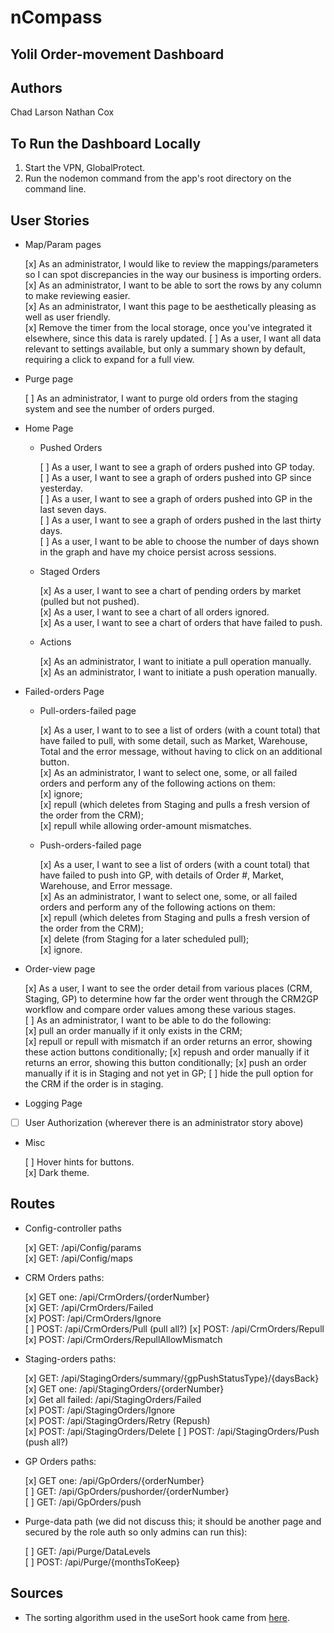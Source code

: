# nCompass

## Yolil Order-movement Dashboard

## Authors

Chad Larson
Nathan Cox

## To Run the Dashboard Locally

1. Start the VPN, GlobalProtect.
2. Run the nodemon command from the app's root directory on the command line.

## User Stories

- Map/Param pages

  [x] As an administrator, I would like to review the mappings/parameters so I can spot discrepancies in the way our business is importing orders.  
  [x] As an administrator, I want to be able to sort the rows by any column to make reviewing easier.  
  [x] As an administrator, I want this page to be aesthetically pleasing as well as user friendly.  
  [x] Remove the timer from the local storage, once you've integrated it elsewhere, since this data is rarely updated.
  [ ] As a user, I want all data relevant to settings available, but only a summary shown by default, requiring a click to expand for a full view.

- Purge page

  [ ] As an administrator, I want to purge old orders from the staging system and see the number of orders purged.

- Home Page

  - Pushed Orders

    [ ] As a user, I want to see a graph of orders pushed into GP today.  
    [ ] As a user, I want to see a graph of orders pushed into GP since yesterday.  
    [ ] As a user, I want to see a graph of orders pushed into GP in the last seven days.  
    [ ] As a user, I want to see a graph of orders pushed in the last thirty days.  
    [ ] As a user, I want to be able to choose the number of days shown in the graph and have my choice persist across sessions.

  - Staged Orders

    [x] As a user, I want to see a chart of pending orders by market (pulled but not pushed).  
    [x] As a user, I want to see a chart of all orders ignored.  
    [x] As a user, I want to see a chart of orders that have failed to push.

  - Actions

    [x] As an administrator, I want to initiate a pull operation manually.  
    [x] As an administrator, I want to initiate a push operation manually.

- Failed-orders Page

  - Pull-orders-failed page

    [x] As a user, I want to to see a list of orders (with a count total) that have failed to pull, with some detail, such as Market, Warehouse, Total and the error message, without having to click on an additional button.  
    [x] As an administrator, I want to select one, some, or all failed orders and perform any of the following actions on them:  
     [x] ignore;  
     [x] repull (which deletes from Staging and pulls a fresh version of the order from the CRM);  
     [x] repull while allowing order-amount mismatches.

  - Push-orders-failed page

    [x] As a user, I want to see a list of orders (with a count total) that have failed to push into GP, with details of Order #, Market, Warehouse, and Error message.  
    [x] As an administrator, I want to select one, some, or all failed orders and perform any of the following actions on them:  
     [x] repull (which deletes from Staging and pulls a fresh version of the order from the CRM);  
     [x] delete (from Staging for a later scheduled pull);  
     [x] ignore.

- Order-view page

  [x] As a user, I want to see the order detail from various places (CRM, Staging, GP) to determine how far the order went through the CRM2GP workflow and compare order values among these various stages.  
  [ ] As an administrator, I want to be able to do the following:  
   [x] pull an order manually if it only exists in the CRM;  
   [x] repull or repull with mismatch if an order returns an error, showing these action buttons conditionally;
   [x] repush and order manually if it returns an error, showing this button conditionally;
   [x] push an order manually if it is in Staging and not yet in GP;
   [ ] hide the pull option for the CRM if the order is in staging.

- Logging Page

- [ ] User Authorization (wherever there is an administrator story above)

- Misc

  [ ] Hover hints for buttons.  
  [x] Dark theme.

## Routes

- Config-controller paths

  [x] GET: /api/Config/params  
  [x] GET: /api/Config/maps

- CRM Orders paths:

  [x] GET one: /api/CrmOrders/{orderNumber}  
  [x] GET: /api/CrmOrders/Failed  
  [x] POST: /api/CrmOrders/Ignore  
  [ ] POST: /api/CrmOrders/Pull (pull all?)
  [x] POST: /api/CrmOrders/Repull  
  [x] POST: /api/CrmOrders/RepullAllowMismatch

- Staging-orders paths:

  [x] GET: /api/StagingOrders/summary/{gpPushStatusType}/{daysBack}  
  [x] GET one: /api/StagingOrders/{orderNumber}  
  [x] Get all failed: /api/StagingOrders/Failed  
  [x] POST: /api/StagingOrders/Ignore  
  [x] POST: /api/StagingOrders/Retry (Repush)  
  [x] POST: /api/StagingOrders/Delete
  [ ] POST: /api/StagingOrders/Push (push all?)

- GP Orders paths:

  [x] GET one: /api/GpOrders/{orderNumber}  
  [ ] GET: /api/GpOrders/pushorder/{orderNumber}  
  [ ] GET: /api/GpOrders/push

- Purge-data path (we did not discuss this; it should be another page and secured by the role auth so only admins can run this):

  [ ] GET: /api/Purge/DataLevels  
  [ ] POST: /api/Purge/{monthsToKeep}

## Sources

- The sorting algorithm used in the useSort hook came from [here](https://www.smashingmagazine.com/2020/03/sortable-tables-react/).
